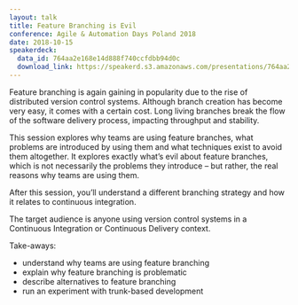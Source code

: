 ```yaml
---
layout: talk
title: Feature Branching is Evil
conference: Agile & Automation Days Poland 2018
date: 2018-10-15
speakerdeck:
  data_id: 764aa2e168e14d888f740ccfdbb94d0c
  download_link: https://speakerd.s3.amazonaws.com/presentations/764aa2e168e14d888f740ccfdbb94d0c/2018_AADays_Poland_-_Feature_Branching_considered_Evil.pdf
---
```

Feature branching is again gaining in popularity due to the rise of distributed version control systems. Although branch creation has become very easy, it comes with a certain cost. Long living branches break the flow of the software delivery process, impacting throughput and stability.

This session explores why teams are using feature branches, what problems are introduced by using them and what techniques exist to avoid them altogether. It explores exactly what’s evil about feature branches, which is not necessarily the problems they introduce – but rather, the real reasons why teams are using them.

After this session, you’ll understand a different branching strategy and how it relates to continuous integration.

The target audience is anyone using version control systems in a Continuous Integration or Continuous Delivery context.

Take-aways:
- understand why teams are using feature branching
- explain why feature branching is problematic
- describe alternatives to feature branching
- run an experiment with trunk-based development

